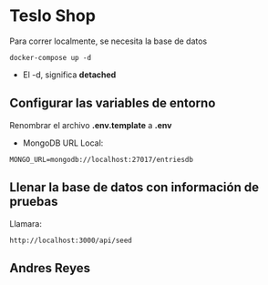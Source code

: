 # Teslo Shop
Para correr localmente, se necesita la base de datos
```
docker-compose up -d
```

* El -d, significa __detached__



## Configurar las variables de entorno
Renombrar el archivo __.env.template__ a __.env__
* MongoDB URL Local:
```
MONGO_URL=mongodb://localhost:27017/entriesdb
```


## Llenar la base de datos con información de pruebas

Llamara:
```
http://localhost:3000/api/seed
```

## Andres Reyes
